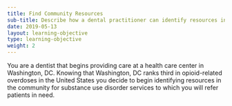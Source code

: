 ```yaml
---
title: Find Community Resources 
sub-title: Describe how a dental practitioner can identify resources in their community in which to make a referral 
date: 2019-05-13
layout: learning-objective
type: learning-objective
weight: 2
---
```

You are a dentist that begins providing care at a health care center in
Washington, DC. Knowing that Washington, DC ranks third in opioid-related
overdoses in the United States you decide to begin identifying resources in the
community for substance use disorder services to which you will refer patients
in need.
